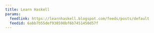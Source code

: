```yaml
---
title: Learn Haskell
params:
  feedlink: https://learnhaskell.blogspot.com/feeds/posts/default
  feedid: 6abb7b55def938598bf6b7451450d57f
---
```

